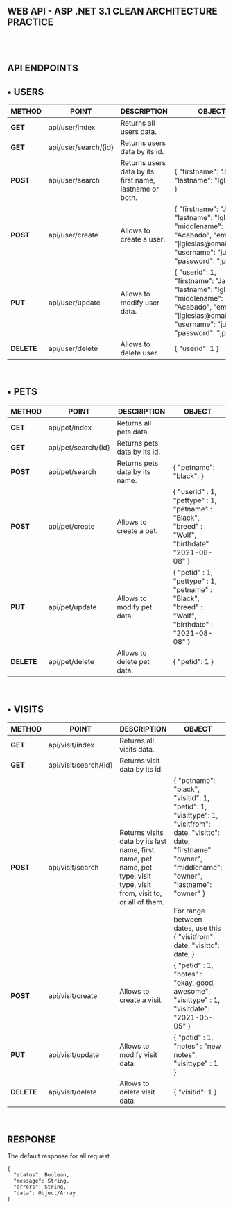 ## WEB API - ASP .NET 3.1 CLEAN ARCHITECTURE PRACTICE
</br></br>
## API ENDPOINTS
  ## • USERS
  <Table>
    <thead>
        <tr>
          <th>METHOD</th>
          <th>POINT</th>
          <th>DESCRIPTION</th>
          <th>OBJECT</th>
        </tr>
    </thead>
    <tbody>
        <tr>
          <td><strong>GET</strong></td>
          <td>api/user/index</td>
          <td>Returns all users data.</td>
          <td>
           </td>
        </tr>
        <tr>
          <td><strong>GET</strong></td>
          <td>api/user/search/{id}</td>
          <td>Returns users data by its id.</td>
          <td>
           </td>
        </tr>
        <tr>
          <td><strong>POST</strong></td>
          <td>api/user/search</td>
          <td>Returns users data by its first name, lastname or both.</td>
          <td>
             {
                 "firstname": "Jayar",
                 "lastname": "Iglesias"
              }
           </td>
        </tr>
        <tr>
          <td><strong>POST</strong></td>
          <td>api/user/create</td>
          <td>Allows to create a user.</td>
          <td>
             {
                "firstname": "Jayar",
                "lastname": "Iglesias",
                "middlename": "Acabado",
                "email": "jiglesias@email.com",
                "username": "juser",
                "password": "jpass",
              }
           </td>
        </tr>
        <tr>
          <td><strong>PUT</strong></td>
          <td>api/user/update</td>
          <td>Allows to modify user data.</td>
          <td>
             {
                "userid": 1,
                "firstname": "Jayar",
                "lastname": "Iglesias",
                "middlename": "Acabado",
                "email": "jiglesias@email.com",
                "username": "juser",
                "password": "jpass",
              }
           </td>
        </tr>
        <tr>
          <td><strong>DELETE</strong></td>
          <td>api/user/delete</td>
          <td>Allows to delete user.</td>
          <td>
             {
                "userid": 1
              }
           </td>
        </tr>
    </tbody>
  </Table></br>
  
  ## • PETS
  <Table>
    <thead>
        <tr>
          <th>METHOD</th>
          <th>POINT</th>
          <th>DESCRIPTION</th>
          <th>OBJECT</th>
        </tr>
    </thead>
    <tbody>
        <tr>
          <td><strong>GET</strong></td>
          <td>api/pet/index</td>
          <td>Returns all pets data.</td>
          <td>
           </td>
        </tr>
        <tr>
          <td><strong>GET</strong></td>
          <td>api/pet/search/{id}</td>
          <td>Returns pets data by its id.</td>
          <td>
           </td>
        </tr>
        <tr>
          <td><strong>POST</strong></td>
          <td>api/pet/search</td>
          <td>Returns pets data by its name.</td>
          <td>
             {
                 "petname": "black",
              }
           </td>
        </tr>
        <tr>
          <td><strong>POST</strong></td>
          <td>api/pet/create</td>
          <td>Allows to create a pet.</td>
          <td>
              { 
                  "userid" : 1,
                  "pettype" : 1,
                  "petname" : "Black",
                  "breed" : "Wolf",
                  "birthdate" : "2021-08-08"
              }
           </td>
        </tr>
        <tr>
          <td><strong>PUT</strong></td>
          <td>api/pet/update</td>
          <td>Allows to modify pet data.</td>
          <td>
              { 
                  "petid" : 1,
                  "pettype" : 1,
                  "petname" : "Black",
                  "breed" : "Wolf",
                  "birthdate" : "2021-08-08"
              }
           </td>
        </tr>
        <tr>
          <td><strong>DELETE</strong></td>
          <td>api/pet/delete</td>
          <td>Allows to delete pet data.</td>
          <td>
             {
                "petid": 1
              }
           </td>
        </tr>
    </tbody>
  </Table></br>
  
  ## • VISITS
  <Table>
    <thead>
        <tr>
          <th>METHOD</th>
          <th>POINT</th>
          <th>DESCRIPTION</th>
          <th>OBJECT</th>
        </tr>
    </thead>
    <tbody>
        <tr>
          <td><strong>GET</strong></td>
          <td>api/visit/index</td>
          <td>Returns all visits data.</td>
          <td>
           </td>
        </tr>
        <tr>
          <td><strong>GET</strong></td>
          <td>api/visit/search/{id}</td>
          <td>Returns visit data by its id.</td>
          <td>
           </td>
        </tr>
        <tr>
          <td><strong>POST</strong></td>
          <td>api/visit/search</td>
          <td>Returns visits data by its last name, first name, pet name, pet type, visit type, visit from, visit to, or all of them.
          <td>
             {
                 "petname": "black",
                 "visitid": 1,
                 "petid": 1,
                 "visittype": 1,
                 "visitfrom": date,
                 "visitto": date,
                 "firstname": "owner",
                 "middlename": "owner",
                 "lastname": "owner"
              }
              </br></br>
              For range between dates, use this
              </br>
              {
                 "visitfrom": date,
                 "visitto": date,
              }
           </td>
        </tr>
        <tr>
          <td><strong>POST</strong></td>
          <td>api/visit/create</td>
          <td>Allows to create a visit.</td>
          <td>
              {
                  "petid" : 1,
                  "notes" : "okay, good, awesome",
                  "visittype" : 1,
                  "visitdate": "2021-05-05"
              }
           </td>
        </tr>
        <tr>
          <td><strong>PUT</strong></td>
          <td>api/visit/update</td>
          <td>Allows to modify visit data.</td>
          <td>
                {
                    "petid" : 1,
                    "notes" : "new notes",
                    "visittype" : 1
                }
           </td>
        </tr>
        <tr>
          <td><strong>DELETE</strong></td>
          <td>api/visit/delete</td>
          <td>Allows to delete visit data.</td>
          <td>
             {
                "visitid": 1
              }
           </td>
        </tr>
    </tbody>
  </Table></br>
  
## RESPONSE
The default response for all request.
```
{
  "status": Boolean,
  "message": String,
  "errors": String,
  "data": Object/Array
}
```
